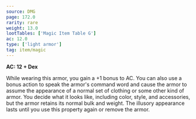 ```yaml
---
source: DMG
page: 172.0
rarity: rare
weight: 13.0
lootTables: ['Magic Item Table G']
ac: 12.0
type: ['light armor']
tag: item/magic
---
```


**AC: 12 + Dex**

While wearing this armor, you gain a +1 bonus to AC. You can also use a bonus action to speak the armor's command word and cause the armor to assume the appearance of a normal set of clothing or some other kind of armor. You decide what it looks like, including color, style, and accessories, but the armor retains its normal bulk and weight. The illusory appearance lasts until you use this property again or remove the armor.


